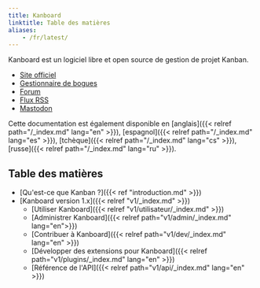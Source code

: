```yaml
---
title: Kanboard
linktitle: Table des matières
aliases:
    - /fr/latest/
---
```


Kanboard est un logiciel libre et open source de gestion de projet Kanban.

- [Site officiel](https://kanboard.org)
- [Gestionnaire de bogues](https://github.com/kanboard/kanboard/issues)
- [Forum](https://kanboard.discourse.group/)
- [Flux RSS](https://github.com/kanboard/kanboard/releases.atom)
- [Mastodon](https://mastodon.social/@kanboard)

Cette documentation est également disponible en [anglais]({{< relref path="/_index.md" lang="en" >}}), [espagnol]({{< relref path="/_index.md" lang="es" >}}), [tchèque]({{< relref path="/_index.md" lang="cs" >}}), [russe]({{< relref path="/_index.md" lang="ru" >}}).

## Table des matières

- [Qu'est-ce que Kanban ?]({{< ref "introduction.md" >}})
- [Kanboard version 1.x]({{< relref "v1/_index.md" >}})
    - [Utiliser Kanboard]({{< relref "v1/utilisateur/_index.md" >}})
    - [Administrer Kanboard]({{< relref path="v1/admin/_index.md" lang="en">}})
    - [Contribuer à Kanboard]({{< relref path="v1/dev/_index.md" lang="en" >}})
    - [Développer des extensions pour Kanboard]({{< relref path="v1/plugins/_index.md" lang="en" >}})
    - [Référence de l'API]({{< relref path="v1/api/_index.md" lang="en" >}})